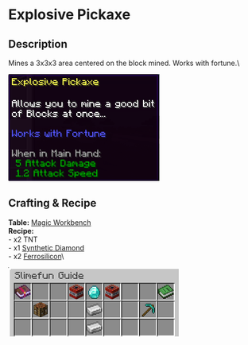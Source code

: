 # Explosive Pickaxe

## Description

Mines a 3x3x3 area centered on the block mined.  Works with fortune.\


![](<../../../.gitbook/assets/image (44).png>)

## Crafting & Recipe

**Table:** [Magic Workbench](../basic-machines/magic-workbench.md)\
**Recipe:** \
\- x2 TNT\
\- x1 [Synthetic Diamond](../resources/synthetic-diamond.md)\
\- x2 [Ferrosilicon](../resources/ferrosilicon.md)\


![Crafting Recipe for Explosive Pickaxe](<../../../.gitbook/assets/image (46).png>)
